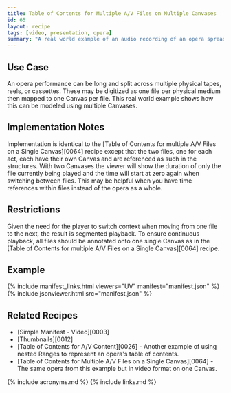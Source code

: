 ```yaml
---
title: Table of Contents for Multiple A/V Files on Multiple Canvases
id: 65
layout: recipe
tags: [video, presentation, opera]
summary: "A real world example of an audio recording of an opera spread across multiple Canvases."
---
```



## Use Case

An opera performance can be long and split across multiple physical tapes, reels, or cassettes. These may be digitized as one file per physical medium then mapped to one Canvas per file. This real world example shows how this can be modeled using multiple Canvases.

## Implementation Notes

Implementation is identical to the [Table of Contents for multiple A/V Files on a Single Canvas][0064] recipe except that the two files, one for each act, each have their own Canvas and are referenced as such in the structures. With two Canvases the viewer will show the duration of only the file currently being played and the time will start at zero again when switching between files. This may be helpful when you have time references within files instead of the opera as a whole.

## Restrictions

Given the need for the player to switch context when moving from one file to the next, the result is segmented playback. To ensure continuous playback, all files should be annotated onto one single Canvas as in the [Table of Contents for multiple A/V Files on a Single Canvas][0064] recipe.

## Example

{% include manifest_links.html viewers="UV" manifest="manifest.json" %}
{% include jsonviewer.html src="manifest.json" %}

## Related Recipes

- [Simple Manifest - Video][0003]
- [Thumbnails][0012]
- [Table of Contents for A/V Content][0026] - Another example of using nested Ranges to represent an opera's table of contents.
- [Table of Contents for Multiple A/V Files on a Single Canvas][0064] - The same opera from this example but in video format on one Canvas.

{% include acronyms.md %}
{% include links.md %}

